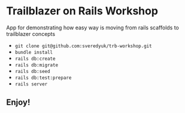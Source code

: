 # Trailblazer on Rails Workshop

App for demonstrating how easy way is moving from rails scaffolds to trailblazer concepts

- `git clone git@github.com:sveredyuk/trb-workshop.git`
- `bundle install`
- `rails db:create`
- `rails db:migrate`
- `rails db:seed`
- `rails db:test:prepare`
- `rails server`

## Enjoy!
